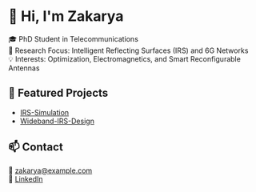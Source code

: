 # 👋 Hi, I'm Zakarya
🎓 PhD Student in Telecommunications  
🔬 Research Focus: Intelligent Reflecting Surfaces (IRS) and 6G Networks  
💡 Interests: Optimization, Electromagnetics, and Smart Reconfigurable Antennas  

## 📂 Featured Projects
- [IRS-Simulation](https://github.com/ZakaryaResearch/IRS-Simulation)
- [Wideband-IRS-Design](https://github.com/ZakaryaResearch/Wideband-IRS-Design)

## 📫 Contact
📧 zakarya@example.com  
🔗 [LinkedIn](https://linkedin.com/in/zakarya)
